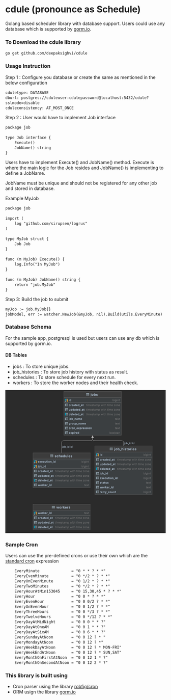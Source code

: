 # cdule (pronounce as Schedule)

Golang based scheduler library with database support.
Users could use any database which is supported by [gorm.io](https://gorm.io/).

### To Download the cdule library
```
go get github.com/deepaksighvi/cdule
```

### Usage Instruction
Step 1 : Configure you database or create the same as mentioned in the below configuration

```
cduletype: DATABASE
dburl: postgres://cduleuser:cdulepassword@localhost:5432/cdule?sslmode=disable
cduleconsistency: AT_MOST_ONCE
```

Step 2 : User would have to implement Job interface

```
package job

type Job interface {
	Execute()
	JobName() string
}

```
Users have to implement Execute() and JobName() method.
Execute is where the main logic for the Job resides and JobName() is implementing to define a JobName.

JobName must be unique and should not be registered for any other job and stored in database.

Example MyJob

```
package job

import (
	log "github.com/sirupsen/logrus"
)

type MyJob struct {
	Job Job
}

func (m MyJob) Execute() {
	log.Info("In MyJob")
}

func (m MyJob) JobName() string {
	return "job.MyJob"
}
```
Step 3: Build the job to submit
```
myJob := job.MyJob{}
jobModel, err := watcher.NewJob(&myJob, nil).Build(utils.EveryMinute)
```

### Database Schema
For the sample app, postgresql is used but users can use any db which is supported by gorm.io.
#### DB Tables
* jobs : To store unique jobs.
* job_histories : To store job history with status as result.
* schedules : To store schedule for every next run.
* workers : To store the worker nodes and their health check.


![dbschema.png](resources/dbschema.png)


### Sample Cron
Users can use the pre-defined crons or use their own which are the [standard cron](https://en.wikipedia.org/wiki/Cron) expression
```
	EveryMinute              = "0 * * ? * *"
	EveryEvenMinute          = "0 */2 * ? * *"
	EveryUnEvenMinute        = "0 1/2 * ? * *"
	EveryTwoMinutes          = "0 */2 * ? * *"
	EveryHourAtMin153045     = "0 15,30,45 * ? * *"
	EveryHour                = "0 0 * ? * *"
	EveryEvenHour            = "0 0 0/2 ? * *"
	EveryUnEvenHour          = "0 0 1/2 ? * *"
	EveryThreeHours          = "0 0 */3 ? * *"
	EveryTwelveHours         = "0 0 */12 ? * *"
	EveryDayAtMidNight       = "0 0 0 * * ?"
	EveryDayAtOneAM          = "0 0 1 * * ?"
	EveryDayAtSixAM          = "0 0 6 * * ?"
	EverySundayAtNoon        = "0 0 12 ? * "
	EveryMondayAtNoon        = "0 0 12 ? *"
	EveryWeekDayAtNoon       = "0 0 12 ? * MON-FRI"
	EveryWeekEndAtNoon       = "0 0 12 ? * SUN,SAT"
	EveryMonthOnFirstAtNoon  = "0 0 12 1 * ?"
	EveryMonthOnSecondAtNoon = "0 0 12 2 * ?"
```


### This library is built using 

* Cron parser using the library [robfig/cron](https://github.com/robfig/cron)  
* ORM usign the library [gorm.io](https://gorm.io/)